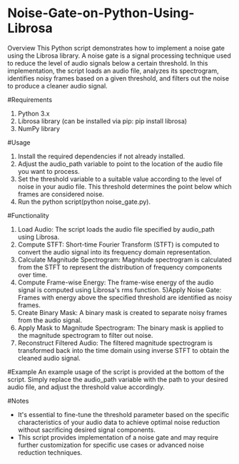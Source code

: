 # Noise-Gate-on-Python-Using-Librosa
Overview
This Python script demonstrates how to implement a noise gate using the Librosa library. A noise gate is a signal processing technique used to reduce the level of audio signals below a certain threshold. In this implementation, the script loads an audio file, analyzes its spectrogram, identifies noisy frames based on a given threshold, and filters out the noise to produce a cleaner audio signal.

#Requirements

1) Python 3.x
2) Librosa library (can be installed via pip: pip install librosa)
3) NumPy library

#Usage
1) Install the required dependencies if not already installed.
2) Adjust the audio_path variable to point to the location of the audio file you want to process.
3) Set the threshold variable to a suitable value according to the level of noise in your audio file. This threshold determines the point below which frames are considered noise.
4) Run the python script(python noise_gate.py).


#Functionality
1) Load Audio: The script loads the audio file specified by audio_path using Librosa.
2) Compute STFT: Short-time Fourier Transform (STFT) is computed to convert the audio signal into its frequency domain representation.
3) Calculate Magnitude Spectrogram: Magnitude spectrogram is calculated from the STFT to represent the distribution of frequency components over time.
4) Compute Frame-wise Energy: The frame-wise energy of the audio signal is computed using Librosa's rms function.
5)Apply Noise Gate: Frames with energy above the specified threshold are identified as noisy frames.
6) Create Binary Mask: A binary mask is created to separate noisy frames from the audio signal.
7) Apply Mask to Magnitude Spectrogram: The binary mask is applied to the magnitude spectrogram to filter out noise.
8) Reconstruct Filtered Audio: The filtered magnitude spectrogram is transformed back into the time domain using inverse STFT to obtain the cleaned audio signal.
   
#Example
An example usage of the script is provided at the bottom of the script. Simply replace the audio_path variable with the path to your desired audio file, and adjust the threshold value accordingly.

#Notes
* It's essential to fine-tune the threshold parameter based on the specific characteristics of your audio data to achieve optimal noise reduction without sacrificing desired signal components.
* This script provides  implementation of a noise gate and may require further customization for specific use cases or advanced noise reduction techniques.
